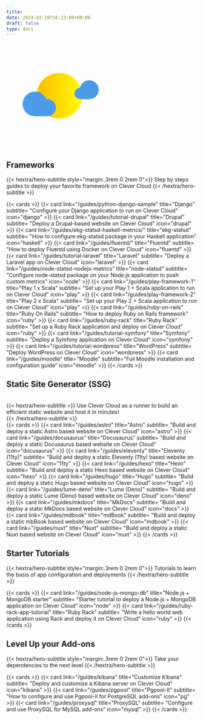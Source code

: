 ```yaml
---
title:
date: 2024-02-18T16:23:00+08:00
draft: false
type: docs
---
```


<!-- 太阳 -->
<div>
    <style>
        .container {
            width: 250px;
            height: 250px;
            padding: 15px;
            display: flex;
            align-items: center;
            justify-content: center;
        }
        .cloud {
            width: 250px;
        }
        .front {
            padding-top: 45px;
            margin-left: 25px;
            display: inline;
            position: absolute;
            z-index: 11;
            animation: clouds 8s infinite;
            animation-timing-function: ease-in-out;
        }
        .back {
            margin-top: -30px;
            margin-left: 150px;
            z-index: 12;
            animation: clouds 12s infinite;
            animation-timing-function: ease-in-out;
        }
        .right-front {
            width: 45px;
            height: 45px;
            border-radius: 50% 50% 50% 0%;
            background-color: #4c9beb;
            display: inline-block;
            margin-left: -25px;
            z-index: 5;
        }
        .left-front {
            width: 65px;
            height: 65px;
            border-radius: 50% 50% 0% 50%;
            background-color: #4c9beb;
            display: inline-block;
            z-index: 5;
        }
        .right-back {
            width: 50px;
            height: 50px;
            border-radius: 50% 50% 50% 0%;
            background-color: #4c9beb;
            display: inline-block;
            margin-left: -20px;
            z-index: 5;
        }
        .left-back {
            width: 30px;
            height: 30px;
            border-radius: 50% 50% 0% 50%;
            background-color: #4c9beb;
            display: inline-block;
            z-index: 5;
        }
        .sun {
            width: 120px;
            height: 120px;
            background: -webkit-linear-gradient(to right, #fcbb04, #fffc00);
            background: linear-gradient(to right, #fcbb04, #fffc00);
            border-radius: 60px;
            display: inline;
            position: absolute;
        }
        .sunshine {
            animation: sunshines 2s infinite;
        }
        @keyframes sunshines {
        0% {
            transform: scale(1);
            opacity: 0.6;
        }
        100% {
            transform: scale(1.4);
            opacity: 0;
        }
        }
        @keyframes clouds {
        0% {
            transform: translateX(15px);
        }
        50% {
            transform: translateX(0px);
        }
        100% {
            transform: translateX(15px);
        }
        }
    </style>
    <!---->
    <div class="container">
    <div class="cloud front">
        <span class="left-front"></span>
        <span class="right-front"></span>
    </div>
    <span class="sun sunshine"></span>
    <span class="sun"></span>
    <div class="cloud back">
        <span class="left-back"></span>
        <span class="right-back"></span>
    </div>
    </div>
</div>

## Frameworks

{{< hextra/hero-subtitle style="margin:.3rem 0 2rem 0">}}
  Step by steps guides to deploy your favorite framework on Clever Cloud
{{< /hextra/hero-subtitle >}}

{{< cards >}}
  {{< card link="/guides/python-django-sample" title="Django" subtitle= "Configure your Django application to run on Clever Cloud" icon="django" >}}
  {{< card link="/guides/tutorial-drupal" title="Drupal" subtitle= "Deploy a Drupal-based website on Clever Cloud" icon="drupal" >}}
  {{< card link="/guides/ekg-statsd-haskell-metrics/" title="ekg-statsd" subtitle= "How to configure ekg-statsd package in your Haskell application" icon="haskell" >}}
  {{< card link="/guides/fluentd/" title="Fluentd" subtitle= "How to deploy Fluentd using Docker on Clever Cloud" icon="fluentd" >}}
  {{< card link="/guides/tutorial-laravel" title="Laravel" subtitle= "Deploy a Laravel app on Clever Cloud" icon="laravel" >}}
  {{< card link="/guides/node-statsd-nodejs-metrics" title="node-statsd" subtitle= "Configure node-statsd package on your Node.js application to push custom metrics" icon="node" >}}
  {{< card link="/guides/play-framework-1" title="Play 1 x Scala" subtitle= "Set up your Play 1 + Scala application to run on Clever Cloud" icon="play" >}}
  {{< card link="/guides/play-framework-2" title="Play 2 x Scala" subtitle= "Set up your Play 2 + Scala application to run on Clever Cloud" icon="play" >}}
  {{< card link="/guides/ruby-on-rails" title="Ruby On Rails" subtitle= "How to deploy Ruby on Rails framework" icon="ruby" >}}
  {{< card link="/guides/ruby-rack" title="Ruby Rack" subtitle= "Set up a Ruby Rack application and deploy on Clever Cloud" icon="ruby" >}}
  {{< card link="/guides/tutorial-symfony" title="Symfony" subtitle= "Deploy a Symfony application on Clever Cloud" icon="symfony" >}}
  {{< card link="/guides/tutorial-wordpress" title="WordPress" subtitle= "Deploy WordPress on Clever Cloud" icon="wordpress" >}}
   {{< card link="/guides/moodle" title="Moodle" subtitle="Full Moodle installation and configuration guide" icon="moodle" >}}
{{< /cards >}}

## Static Site Generator (SSG)

<br>
<div class="mb-12">
{{< hextra/hero-subtitle >}}
  Use Clever Cloud as a runner to build an efficient static website and host it in minutes!&nbsp;<br class="sm:block hidden" />
{{< /hextra/hero-subtitle >}}
</div>
{{< cards >}}
  {{< card link="/guides/astro" title="Astro" subtitle= "Build and deploy a static Astro based website on Clever Cloud" icon="astro" >}}
  {{< card link="/guides/docusaurus" title="Docusaurus" subtitle= "Build and deploy a static Docusaurus based website on Clever Cloud" icon="docusaurus" >}}
  {{< card link="/guides/eleventy" title="Eleventy (11ty)" subtitle= "Build and deploy a static Eleventy (11ty) based website on Clever Cloud" icon="11ty" >}}
  {{< card link="/guides/hexo" title="Hexo" subtitle= "Build and deploy a static Hexo based website on Clever Cloud" icon="hexo" >}}
  {{< card link="/guides/hugo" title="Hugo" subtitle= "Build and deploy a static Hugo based website on Clever Cloud" icon="hugo" >}}
  {{< card link="/guides/lume-deno" title="Lume (Deno)" subtitle= "Build and deploy a static Lume (Deno) based website on Clever Cloud" icon="deno" >}}
  {{< card link="/guides/mkdocs" title="MkDocs" subtitle= "Build and deploy a static MkDocs based website on Clever Cloud" icon="docs" >}}
  {{< card link="/guides/mdbook" title="mdBook" subtitle= "Build and deploy a static mbBook based website on Clever Cloud" icon="mdbook" >}}
  {{< card link="/guides/nuxt" title="Nuxt" subtitle= "Build and deploy a static Nuxt based website on Clever Cloud" icon="nuxt" >}}
{{< /cards >}}

## Starter Tutorials

{{< hextra/hero-subtitle style="margin:.3rem 0 2rem 0">}}
  Tutorials to learn the basis of app configuration and deployments
{{< /hextra/hero-subtitle >}}

{{< cards >}}
 {{< card link="/guides/node-js-mongo-db" title="Node.js + MongoDB starter" subtitle= "Starter tutorial to deploy a Node.js + MongoDB application on Clever Cloud" icon="node" >}}
 {{< card link="/guides/ruby-rack-app-tutorial" title="Ruby Rack" subtitle= "Write a hello world web application using Rack and deploy it on Clever Cloud" icon="ruby" >}}
{{< /cards >}}

## Level Up your Add-ons

{{< hextra/hero-subtitle style="margin:.3rem 0 2rem 0">}}
  Take your dependencies to the next level
{{< /hextra/hero-subtitle >}}

{{< cards >}}
 {{< card link="/guides/kibana" title="Customize Kibana" subtitle= "Deploy and customize a Kibana server on Clever Cloud" icon="kibana" >}}
 {{< card link="/guides/pgpool" title="Pgpool-II" subtitle= "How to configure and use Pgpool-II for PostgreSQL add-ons" icon="pg" >}}
 {{< card link="/guides/proxysql" title="ProxySQL" subtitle= "Configure and use ProxySQL for MySQL add-ons" icon="mysql" >}}
{{< /cards >}}
